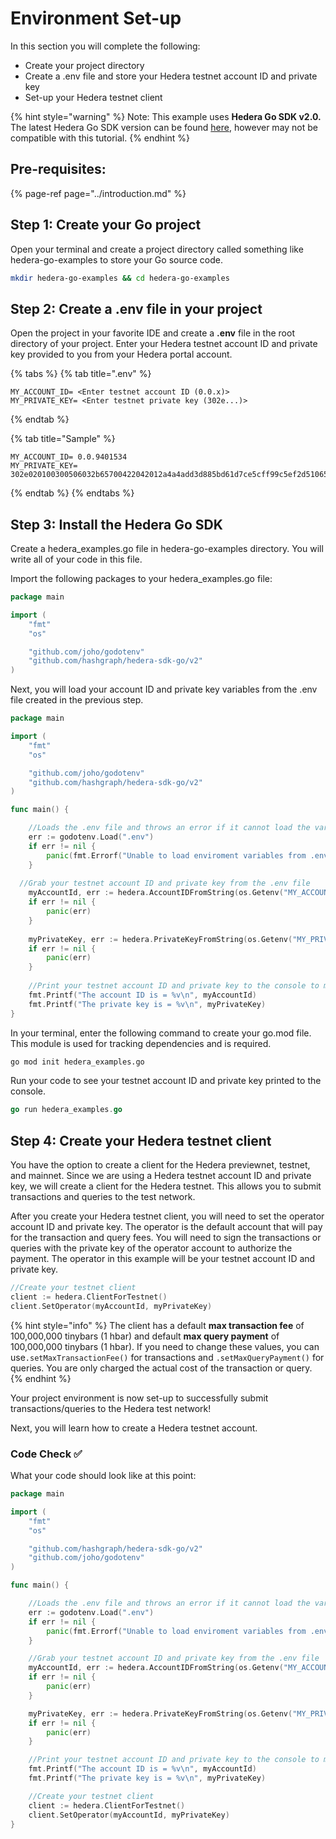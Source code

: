# Environment Set-up

In this section you will complete the following:

* Create your project directory
* Create a .env file and store your Hedera testnet account ID and private key
* Set-up your Hedera testnet client

{% hint style="warning" %}
Note: This example uses **Hedera Go SDK v2.0.** The latest Hedera Go SDK version can be found [here](https://github.com/hashgraph/hedera-sdk-go), however may not be compatible with this tutorial. 
{% endhint %}

## Pre-requisites:

{% page-ref page="../introduction.md" %}

## Step 1: Create your Go project

Open your terminal and create a project directory called something like hedera-go-examples to store your Go source code.

```bash
mkdir hedera-go-examples && cd hedera-go-examples
```

## Step 2: Create a .env file in your project

Open the project in your favorite IDE and create a **.env** file in the root directory of your project. Enter your Hedera testnet account ID and private key provided to you from your Hedera portal account. 

{% tabs %}
{% tab title=".env" %}
```text
MY_ACCOUNT_ID= <Enter testnet account ID (0.0.x)>
MY_PRIVATE_KEY= <Enter testnet private key (302e...)>
```
{% endtab %}

{% tab title="Sample" %}
```
MY_ACCOUNT_ID= 0.0.9401534
MY_PRIVATE_KEY= 302e020100300506032b65700422042012a4a4add3d885bd61d7ce5cff99c5ef2d510651add00a7f64cb90de3359bc5e
```
{% endtab %}
{% endtabs %}

## Step 3: Install the Hedera Go SDK

Create a hedera\_examples.go file in hedera-go-examples directory. You will write all of your code in this file. 

Import the following packages to your hedera\_examples.go file:

```go
package main

import (
	"fmt"
	"os"

	"github.com/joho/godotenv"
	"github.com/hashgraph/hedera-sdk-go/v2"
)
```

Next, you will load your account ID and private key variables from the .env file created in the previous step. 

```go
package main

import (
	"fmt"
	"os"

	"github.com/joho/godotenv"
	"github.com/hashgraph/hedera-sdk-go/v2"
)

func main() {

	//Loads the .env file and throws an error if it cannot load the variables from that file corectly
	err := godotenv.Load(".env")
	if err != nil {
		panic(fmt.Errorf("Unable to load enviroment variables from .env file. Error:\n%v\n", err))
	}
	
  //Grab your testnet account ID and private key from the .env file
	myAccountId, err := hedera.AccountIDFromString(os.Getenv("MY_ACCOUNT_ID"))
	if err != nil {
		panic(err)
	}
	
	myPrivateKey, err := hedera.PrivateKeyFromString(os.Getenv("MY_PRIVATE_KEY"))
	if err != nil {
		panic(err)
	}
	
	//Print your testnet account ID and private key to the console to make sure there was no error
	fmt.Printf("The account ID is = %v\n", myAccountId)
	fmt.Printf("The private key is = %v\n", myPrivateKey)
}

```

In your terminal, enter the following command to create your go.mod file. This module is used for tracking dependencies and is required. 

```bash
go mod init hedera_examples.go
```

Run your code to see your testnet account ID and private key printed to the console.

```go
go run hedera_examples.go
```

## Step 4: Create your Hedera testnet client

You have the option to create a client for the Hedera previewnet, testnet, and mainnet. Since we are using a Hedera testnet account ID and private key, we will create a client for the Hedera testnet. This allows you to submit transactions and queries to the test network.

After you create your Hedera testnet client, you will need to set the operator account ID and private key. The operator is the default account that will pay for the transaction and query fees. You will need to sign the transactions or queries with the private key of the operator account to authorize the payment. The operator in this example will be your testnet account ID and private key. 

```go
//Create your testnet client
client := hedera.ClientForTestnet()
client.SetOperator(myAccountId, myPrivateKey)
```

{% hint style="info" %}
The client has a default **max transaction fee** of 100,000,000 tinybars \(1 hbar\) and default **max query payment** of 100,000,000 tinybars \(1 hbar\). If you need to change these values, you can use`.setMaxTransactionFee()` for  transactions and `.setMaxQueryPayment()` for queries. You are only charged the actual cost of the transaction or query. 
{% endhint %}

Your project environment is now set-up to successfully submit transactions/queries to the Hedera test network! 

Next, you will learn how to create a Hedera testnet account.

### Code Check ✅ 

What your code should look like at this point:

```go
package main

import (
	"fmt"
	"os"

	"github.com/hashgraph/hedera-sdk-go/v2"
	"github.com/joho/godotenv"
)

func main() {

	//Loads the .env file and throws an error if it cannot load the variables from that file corectly
	err := godotenv.Load(".env")
	if err != nil {
		panic(fmt.Errorf("Unable to load enviroment variables from .env file. Error:\n%v\n", err))
	}

	//Grab your testnet account ID and private key from the .env file
	myAccountId, err := hedera.AccountIDFromString(os.Getenv("MY_ACCOUNT_ID"))
	if err != nil {
		panic(err)
	}

	myPrivateKey, err := hedera.PrivateKeyFromString(os.Getenv("MY_PRIVATE_KEY"))
	if err != nil {
		panic(err)
	}

	//Print your testnet account ID and private key to the console to make sure there was no error
	fmt.Printf("The account ID is = %v\n", myAccountId)
	fmt.Printf("The private key is = %v\n", myPrivateKey)

	//Create your testnet client
	client := hedera.ClientForTestnet()
	client.SetOperator(myAccountId, myPrivateKey)
}
```

